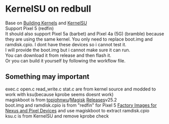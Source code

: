 # KernelSU on redbull  
Base on [Building Kernels](https://source.android.com/docs/setup/build/building-kernels) and [KernelSU](https://github.com/tiann/KernelSU)  
Support Pixel 5 (redfin)  
It should also support Pixel 5a (barbet) and Pixel 4a (5G) (bramble) because they are using the same kernel. You only need to replace boot.img and ramdisk.cpio. I dont have these devices so i cannot test it.  
I will provide the boot.img but i cannot make sure it can run.  
You can download it from release and then flash it.  
Or you can build it yourself by following the workflow file.  
## Something may important  
exec.c open.c read_write.c stat.c are from kernel source and modded to work with ksu(because kprobe seems doesnt work)  
magiskboot is from [topjohnwu](https://github.com/topjohnwu)/[Magisk](https://github.com/topjohnwu/Magisk) [Releases](https://github.com/topjohnwu/Magisk/releases)v25.2  
boot.img and ramdisk.cpio is from "redfin" for Pixel 5 [Factory Images for Nexus and Pixel Devices](https://developers.google.com/android/images) and use magiskboot to extract ramdisk.cpio  
ksu.c is from KernelSU and remove kprobe check  
